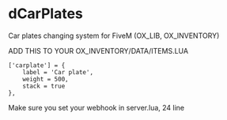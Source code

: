 # dCarPlates
Car plates changing system for FiveM (OX_LIB, OX_INVENTORY)

ADD THIS TO YOUR OX_INVENTORY/DATA/ITEMS.LUA

	['carplate'] = {
		label = 'Car plate',
		weight = 500,
		stack = true
	},

Make sure you set your webhook in server.lua, 24 line
